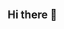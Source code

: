 ## Hi there 👋

<!--
**Anne-marieTeteDansLesNuages/Anne-marieTeteDansLesNuages** is a ✨ _special_ ✨ repository because its `README.md` (this file) appears on your GitHub profile.

Here are some ideas to get you started:

# 👋 Hi, I'm Anne-marie P

🌥️ TêteDansLesNuages | Cloud Support & Ops Enthusiast  
🎓 AWS Cloud Institute – Developer Associate (final quarter)  
🧠 Certified: AWS Cloud Practitioner & AI Practitioner  
🛠️ YAML lover | Linux browser VM fan | Security-first mindset

Currently building:
- AWS deployment checklists & starter templates  
- Budget-friendly S3 + CloudFront setups  
- Flashcards for cloud project structure

📫 Connect: [GitHub Pages](https://anne-marietetedanslesnuages.github.io) | [LinkedIn](https://www.linkedin.com/in/marieAnneMF)

-->
